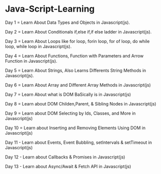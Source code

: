 # Java-Script-Learning

Day 1 = Learn About Data Types and Objects in Javascript(js).

Day 2 = Learn About Conditionals if,else if,if else ladder in Javascript(js).

Day 3 = Learn About Loops like for loop, forin loop, for of loop, do while loop, while loop in Javascript(js).

Day 4 = Learn About Functions, Function with Parameters and Arrow Function in Javascript(js). 

Day 5 = Learn About Strings, Also Learns Differents String Methods in Javascript(js).

Day 6 = Learn About Array and Different Array Methods in Javascript(js)

Day 7 = Learn About what is DOM BaSically is in Javascript(js)

Day 8 = Learn about DOM Childen,Parent, & Sibling Nodes in Javascript(js)

Day 9 = Learn about DOM Selecting by Ids, Classes, and More in Javascript(js)

Day 10 = Learn about Inserting and Removing Elements Using DOM in Javascript(js)

Day 11 - Learn about Events, Event Bubbling, setIntervals & setTimeout in Javascript(js)

Day 12 - Learn about Callbacks & Promises in Javascript(js)

Day 13 - Learn about Async/Await & Fetch API in Javascript(js)
